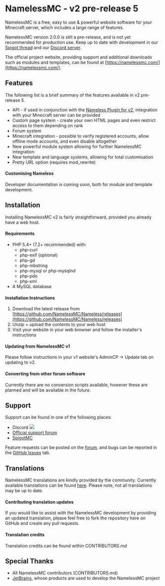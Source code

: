 # NamelessMC - v2 pre-release 5
NamelessMC is a free, easy to use & powerful website software for your Minecraft server, which includes a large range of features.

NamelessMC version 2.0.0 is still a pre-release, and is not yet recommended for production use. Keep up to date with development in our [Spigot thread](https://www.spigotmc.org/threads/nameless-minecraft-website-software.34810) and our [Discord server](https://discord.gg/k8J97xf).

The official project website, providing support and additional downloads such as modules and templates, can be found at [https://namelessmc.com/](https://namelessmc.com/).

## Features
The following list is a brief summary of the features available in v2 pre-release 5.
- API - if used in conjunction with the [Nameless Plugin for v2](https://www.spigotmc.org/resources/nameless-plugin-for-v2.59032/), integration with your Minecraft server can be provided
- Custom page system - create your own HTML pages and even restrict access to them depending on rank
- Forum system
- Minecraft integration - possible to verify registered accounts, allow offline mode accounts, and even disable altogether
- New powerful module system allowing for further NamelessMC integration
- New template and language systems, allowing for total customisation
- Pretty URL option (requires mod_rewrite)

#### Customising Nameless
Developer documentation is coming soon, both for module and template development.

## Installation
Installing NamelessMC v2 is fairly straightforward, provided you already have a web host.

#### Requirements
- PHP 5.4+ (7.2+ recommended) with:
    - php-curl
    - php-exif (optional)
    - php-gd
    - php-mbstring
    - php-mysql or php-mysqlnd
    - php-pdo
    - php-xml
- A MySQL database

#### Installation Instructions
1) Download the latest release from [https://github.com/NamelessMC/Nameless/releases](https://github.com/NamelessMC/Nameless/releases)
2) Unzip + upload the contents to your web host
3) Visit your website in your web browser and follow the installer's instructions

#### Updating from NamelessMC v1
Please follow instructions in your v1 website's AdminCP -> Update tab on updating to v2.

#### Converting from other forum software
Currently there are no conversion scripts available, however these are planned and will be available in the future.

## Support
Support can be found in one of the following places:
- Discord [<img src="https://discordapp.com/api/guilds/246705793066467328/widget.png?style=shield">](https://discord.gg/QWdS9CB)
- [Official support forum](https://namelessmc.com/forum)
- [SpigotMC](https://www.spigotmc.org/threads/nameless-minecraft-website-software.34810/)

Feature requests can be posted on the [forum](https://namelessmc.com/forum/view/7-web-feature-requests/), and bugs can be reported in the [GitHub Issues](https://github.com/NamelessMC/Nameless/issues) tab.

## Translations
NamelessMC translations are kindly provided by the community. Currently available translations can be found [here](https://github.com/NamelessMC/Nameless/tree/v2/custom/languages). Please note, not all translations may be up to date.

#### Contributing translation updates
If you would like to assist with the NamelessMC development by providing an updated translation, please feel free to fork the repository here on GitHub and create any pull requests.

#### Translation credits
Translation credits can be found within CONTRIBUTORS.md

## Special Thanks
- All NamelessMC contributors (CONTRIBUTORS.md)
- [JetBrains](https://www.jetbrains.com/), whose products are used to develop the NamelessMC project